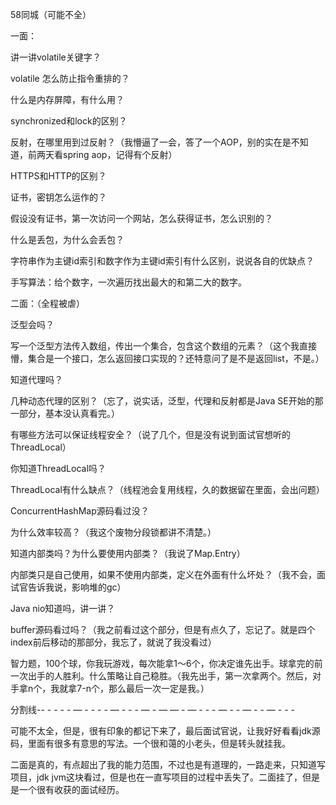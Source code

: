 58同城（可能不全）

一面：

讲一讲volatile关键字？

volatile 怎么防止指令重排的？

什么是内存屏障，有什么用？

synchronized和lock的区别？



反射，在哪里用到过反射？（我懵逼了一会，答了一个AOP，别的实在是不知道，前两天看spring aop，记得有个反射）



HTTPS和HTTP的区别？

证书，密钥怎么运作的？

假设没有证书，第一次访问一个网站，怎么获得证书，怎么识别的？

什么是丢包，为什么会丢包？

字符串作为主键id索引和数字作为主键id索引有什么区别，说说各自的优缺点？

手写算法：给个数字，一次遍历找出最大的和第二大的数字。



二面：（全程被虐）

泛型会吗？

写一个泛型方法传入数组，传出一个集合，包含这个数组的元素？（这个我直接懵，集合是一个接口，怎么返回接口实现的？还特意问了是不是返回list，不是。）



知道代理吗？

几种动态代理的区别？（忘了，说实话，泛型，代理和反射都是Java SE开始的那一部分，基本没认真看完。）



有哪些方法可以保证线程安全？（说了几个，但是没有说到面试官想听的ThreadLocal）

你知道ThreadLocal吗？

ThreadLocal有什么缺点？（线程池会复用线程，久的数据留在里面，会出问题）



ConcurrentHashMap源码看过没？

为什么效率较高？（我这个废物分段锁都讲不清楚。）



知道内部类吗？为什么要使用内部类？（我说了Map.Entry）

内部类只是自己使用，如果不使用内部类，定义在外面有什么坏处？（我不会，面试官告诉我说，影响堆的gc）



Java nio知道吗，讲一讲？

buffer源码看过吗？（我之前看过这个部分，但是有点久了，忘记了。就是四个index前后移动的那部分，我忘了，就说了我没看过）



智力题，100个球，你我玩游戏，每次能拿1～6个，你决定谁先出手。球拿完的前一次出手的人胜利。什么策略让自己稳胜。（我先出手，第一次拿两个。然后，对手拿n个，我就拿7-n个，那么最后一次一定是我。）



分割线-- - - - - — - - - - — - - - — - — — -  — - - - — - - — - - — - - - 

可能不太全，但是，很有印象的都记下来了，最后面试官说，让我好好看看jdk源码，里面有很多有意思的写法。一个很和蔼的小老头，但是转头就挂我。

二面是真的，有点超出了我的能力范围，不过也是有道理的，一路走来，只知道写项目，jdk jvm这块看过，但是也在一直写项目的过程中丢失了。二面挂了，但是是一个很有收获的面试经历。

